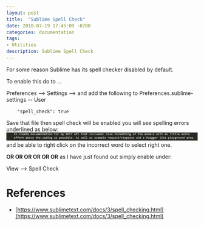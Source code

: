 ```yaml
---
layout: post
title:  "Sublime Spell Check"
date: 2018-07-19 17:45:09 -0700
categories: documentation
tags: 
- Utilities
description: Sublime Spell Check
---
```


For some reason Sublime has its spell checker disabled by default. 

To enable this do to ... 

Preferences --> Settings --> and add the following to Preferences.sublime-settings -- User
```
	"spell_check": true
```

Save that file then spell check will be enabled you will see spelling errors underlined as below: 
![View Sublime Spelling Error](/assets/images/documentation/sublime-spelling-error.JPG)
and be able to right click on the incorrect word to select right one. 

**OR  OR  OR  OR  OR  OR**
 as I have just found out simply enable under: 
 
View --> Spell Check


References
====
- [https://www.sublimetext.com/docs/3/spell_checking.html](https://www.sublimetext.com/docs/3/spell_checking.html)

